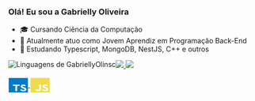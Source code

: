 ### Olá! Eu sou a Gabrielly Oliveira 

- 🎓 Cursando Ciência da Computação
- 🔭 Atualmente atuo como Jovem Aprendiz em Programação Back-End
- 🌱 Estudando Typescript, MongoDB, NestJS, C++ e outros

<div>
  <a href = "https://github.com/GabriellyOlinsc">
    
  <img height="180em" src="https://github-readme-stats.vercel.app/api?username=GabriellyOlinsc&show_icons=true&theme=github_dark&include_all_commits=true&count_private=true"/>
  <img src="https://github-readme-stats.vercel.app/api/top-langs/?username=GabriellyOlinsc&theme=github_dark&langs_count=10&custom_title=Minhas%20Linguagens&title_color=FFFFFF&text__color=FFFFFF&layout=compact&hide=jupyter%20notebook,portugol&exclude_repo=Portfolio-DS&card_width=290" alt="Linguagens de GabriellyOlinsc" align="left" />
  <img height="180em" src="https://github-readme-stats.vercel.app/api/top-langs/?username=GabriellyOlinsc&layout=compact&langs_count=16&theme=github_dark"/>
</div>

<div style="display: inline_block"><br>
  <img align="center" alt="Gaby-Ts" height="30" width="40" src="https://raw.githubusercontent.com/devicons/devicon/master/icons/typescript/typescript-plain.svg">
  <img align="center" alt="Gaby-Js" height="30" width="40" src="https://raw.githubusercontent.com/devicons/devicon/master/icons/javascript/javascript-plain.svg">
</div>


